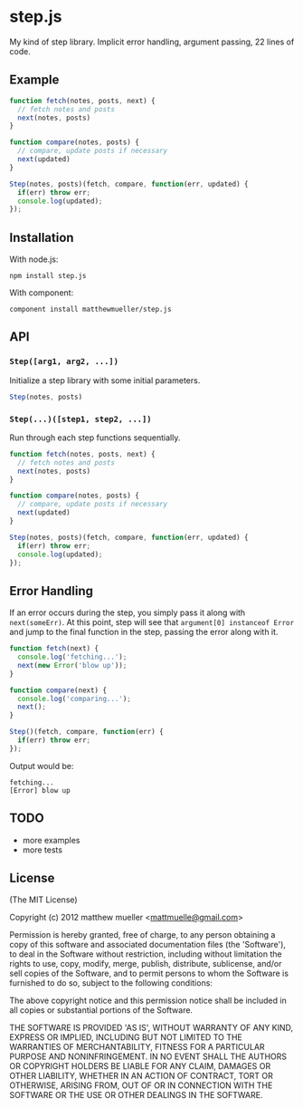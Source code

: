 
# step.js

  My kind of step library. Implicit error handling, argument passing, 22 lines of code.

## Example

```js
function fetch(notes, posts, next) {
  // fetch notes and posts
  next(notes, posts)
}

function compare(notes, posts) {
  // compare, update posts if necessary
  next(updated)
}

Step(notes, posts)(fetch, compare, function(err, updated) {
  if(err) throw err;
  console.log(updated);
});
```

## Installation

With node.js:

    npm install step.js

With component:

    component install matthewmueller/step.js

## API

### `Step([arg1, arg2, ...])`

Initialize a step library with some initial parameters.

```js
Step(notes, posts)
```

### `Step(...)([step1, step2, ...])`

Run through each step functions sequentially.

```js
function fetch(notes, posts, next) {
  // fetch notes and posts
  next(notes, posts)
}

function compare(notes, posts) {
  // compare, update posts if necessary
  next(updated)
}

Step(notes, posts)(fetch, compare, function(err, updated) {
  if(err) throw err;
  console.log(updated);
});
```

## Error Handling

If an error occurs during the step, you simply pass it along with `next(someErr)`. At this point, step will see that `argument[0] instanceof Error` and jump to the final function in the step, passing the error along with it.

```js
function fetch(next) {
  console.log('fetching...');
  next(new Error('blow up'));
}

function compare(next) {
  console.log('comparing...');
  next();
}

Step()(fetch, compare, function(err) {
  if(err) throw err;
});
```

Output would be:

```
fetching...
[Error] blow up
```

## TODO

* more examples
* more tests

## License

(The MIT License)

Copyright (c) 2012 matthew mueller &lt;mattmuelle@gmail.com&gt;

Permission is hereby granted, free of charge, to any person obtaining
a copy of this software and associated documentation files (the
'Software'), to deal in the Software without restriction, including
without limitation the rights to use, copy, modify, merge, publish,
distribute, sublicense, and/or sell copies of the Software, and to
permit persons to whom the Software is furnished to do so, subject to
the following conditions:

The above copyright notice and this permission notice shall be
included in all copies or substantial portions of the Software.

THE SOFTWARE IS PROVIDED 'AS IS', WITHOUT WARRANTY OF ANY KIND,
EXPRESS OR IMPLIED, INCLUDING BUT NOT LIMITED TO THE WARRANTIES OF
MERCHANTABILITY, FITNESS FOR A PARTICULAR PURPOSE AND NONINFRINGEMENT.
IN NO EVENT SHALL THE AUTHORS OR COPYRIGHT HOLDERS BE LIABLE FOR ANY
CLAIM, DAMAGES OR OTHER LIABILITY, WHETHER IN AN ACTION OF CONTRACT,
TORT OR OTHERWISE, ARISING FROM, OUT OF OR IN CONNECTION WITH THE
SOFTWARE OR THE USE OR OTHER DEALINGS IN THE SOFTWARE.

